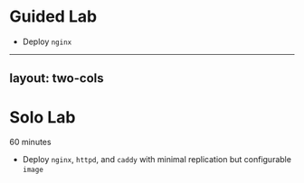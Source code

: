 # Guided Lab

- Deploy `nginx`
---
layout: two-cols
---

# Solo Lab

60 minutes

- Deploy `nginx`, `httpd`, and `caddy` with minimal replication but configurable `image`
